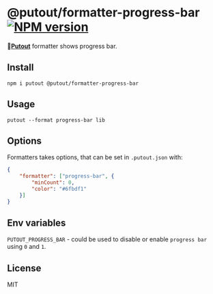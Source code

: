 # @putout/formatter-progress-bar [![NPM version][NPMIMGURL]][NPMURL]

[NPMIMGURL]: https://img.shields.io/npm/v/@putout/formatter-progress-bar.svg?style=flat&longCache=true
[NPMURL]: https://npmjs.org/package/@putout/formatter-progress-bar "npm"

🐊[**Putout**](https://github.com/coderaiser/putout) formatter shows progress bar.

## Install

```
npm i putout @putout/formatter-progress-bar
```

## Usage

```
putout --format progress-bar lib
```

## Options

Formatters takes options, that can be set in `.putout.json` with:

```json
{
    "formatter": ["progress-bar", {
        "minCount": 0,
        "color": "#6fbdf1"
    }]
}
```

## Env variables

`PUTOUT_PROGRESS_BAR` - could be used to disable or enable `progress bar` using `0` and `1`.

## License

MIT
